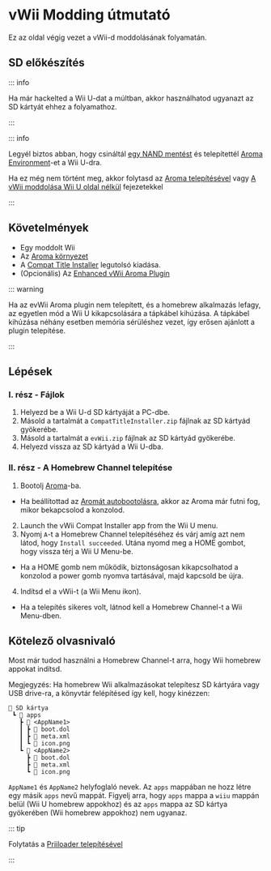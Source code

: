 # vWii Modding útmutató

Ez az oldal végig vezet a vWii-d moddolásának folyamatán.

## SD előkészítés

::: info

Ha már hackelted a Wii U-dat a múltban, akkor használhatod ugyanazt az SD kártyát ehhez a folyamathoz.

:::

::: info

Legyél biztos abban, hogy csináltál [egy NAND mentést](https://wiiu.hacks.guide/aroma/nand-backup) és telepítettél [Aroma Environment](https://aroma.foryour.cafe/)-et a Wii U-dra.

Ha ez még nem történt meg, akkor folytasd az [Aroma telepítésével](https://wiiu.hacks.guide/aroma/getting-started) vagy [A vWii moddolása Wii U oldal nélkül](wiiu-nand-dumper) fejezetekkel

:::

## Követelmények

- Egy moddolt Wii
- Az [Aroma környezet](https://aroma.foryour.cafe/)
- A [Compat Title Installer](https://hb-app.store/wiiu/CompatTitleInstaller) legutolsó kiadása.
- (Opcionális) Az [Enhanced vWii Aroma Plugin](https://hb-app.store/wiiu/evWii)

::: warning

Ha az evWii Aroma plugin nem telepített, és a homebrew alkalmazás lefagy, az egyetlen mód a Wii U kikapcsolására a tápkábel kihúzása. A tápkábel kihúzása néhány esetben memória sérüléshez vezet, így erősen ajánlott a plugin telepítése.

:::

## Lépések

### I. rész - Fájlok

1. Helyezd be a Wii U-d SD kártyáját a PC-dbe.
2. Másold a tartalmát a `CompatTitleInstaller.zip` fájlnak az SD kártyád gyökerébe.
3. Másold a tartalmát a `evWii.zip` fájlnak az SD kártyád gyökerébe.
4. Helyezd vissza az SD kártyád a Wii U-dba.

### II. rész - A Homebrew Channel telepítése

1. Bootolj [Aroma](https://wiiu.hacks.guide/aroma/finalizing-setup)-ba.
 - Ha beállítottad az [Aromát autobootolásra](https://wiiu.hacks.guide/aroma/autobooting), akkor az Aroma már futni fog, mikor bekapcsolod a konzolod.
2. Launch the vWii Compat Installer app from the Wii U menu.
3. Nyomj `A`-t a Homebrew Channel telepítéséhez és várj amíg azt nem látod, hogy `Install succeeded`. Utána nyomd meg a HOME gombot, hogy vissza térj a Wii U Menu-be.
 - Ha a HOME gomb nem működik, biztonságosan kikapcsolhatod a konzolod a power gomb nyomva tartásával, majd kapcsold be újra.
4. Indítsd el a vWii-t (a Wii Menu ikon).
 - Ha a telepítés sikeres volt, látnod kell a Homebrew Channel-t a Wii Menu-dben.

## Kötelező olvasnivaló

Most már tudod használni a Homebrew Channel-t arra, hogy Wii homebrew appokat indítsd.

Megjegyzés: Ha homebrew Wii alkalmazásokat telepítesz SD kártyára vagy USB drive-ra, a könyvtár felépítésed így kell, hogy kinézzen:

```
💾 SD kártya
 ┗ 📁 apps
   ┣ 📁 <AppName1>
   ┃ ┣ 📄 boot.dol
   ┃ ┣ 📄 meta.xml
   ┃ ┗ 📄 icon.png
   ┗ 📁 <AppName2>
     ┣ 📄 boot.dol
     ┣ 📄 meta.xml
     ┗ 📄 icon.png
```

`AppName1` és `AppName2` helyfoglaló nevek. Az `apps` mappában ne hozz létre egy másik `apps` nevű mappát.
Figyelj arra, hogy `apps` mappa a `wiiu` mappán belül (Wii U homebrew appokhoz) és az `apps` mappa az SD kártya gyökerében (Wii homebrew appokhoz) nem ugyanaz.

::: tip

Folytatás a [Priiloader telepítésével](priiloader)

:::
